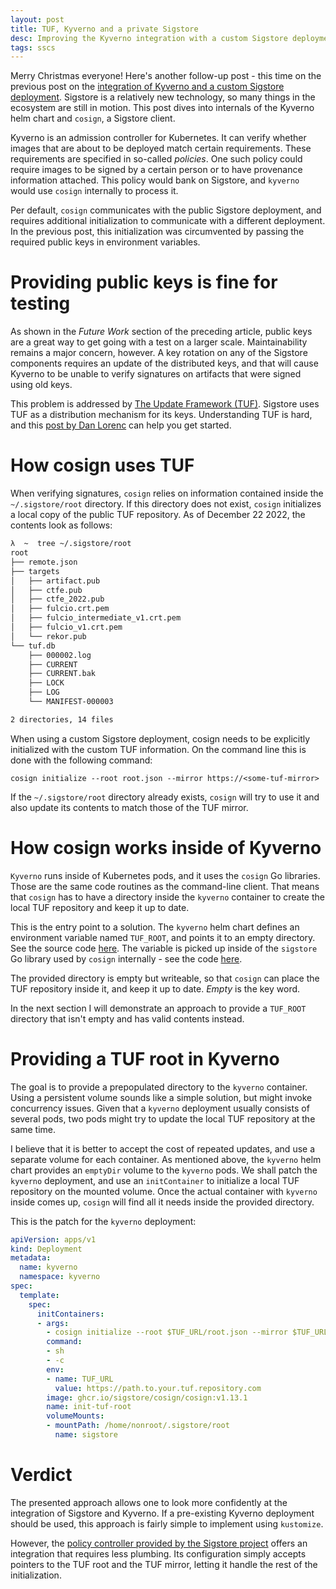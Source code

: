 ```yaml
---
layout: post
title: TUF, Kyverno and a private Sigstore
desc: Improving the Kyverno integration with a custom Sigstore deployment
tags: sscs
---
```


Merry Christmas everyone! Here's another follow-up post - this time on the previous post on the [integration of Kyverno and a custom Sigstore deployment](/integrating-kyverno-with-a-private-sigstore-deployment.html).
Sigstore is a relatively new technology, so many things in the ecosystem are still in motion.
This post dives into internals of the Kyverno helm chart and `cosign`, a Sigstore client.

Kyverno is an admission controller for Kubernetes.
It can verify whether images that are about to be deployed match certain requirements.
These requirements are specified in so-called *policies*.
One such policy could require images to be signed by a certain person or to have provenance information attached.
This policy would bank on Sigstore, and `kyverno` would use `cosign` internally to process it.

Per default, `cosign` communicates with the public Sigstore deployment, and requires additional initialization to communicate with a different deployment.
In the previous post, this initialization was circumvented by passing the required public keys in environment variables.

# Providing public keys is fine for testing
As shown in the *Future Work* section of the preceding article, public keys are a great way to get going with a test on a larger scale.
Maintainability remains a major concern, however.
A key rotation on any of the Sigstore components requires an update of the distributed keys, and that will cause Kyverno to be unable to verify signatures on artifacts that were signed using old keys. 

This problem is addressed by [The Update Framework (TUF)](https://theupdateframework.io/).
Sigstore uses TUF as a distribution mechanism for its keys.
Understanding TUF is hard, and this [post by Dan Lorenc](https://blog.sigstore.dev/the-update-framework-and-you-2f5cbaa964d5) can help you get started.

# How cosign uses TUF
When verifying signatures, `cosign` relies on information contained inside the `~/.sigstore/root` directory.
If this directory does not exist, `cosign` initializes a local copy of the public TUF repository.
As of December 22 2022, the contents look as follows:

```bash
λ  ~  tree ~/.sigstore/root
root
├── remote.json
├── targets
│   ├── artifact.pub
│   ├── ctfe.pub
│   ├── ctfe_2022.pub
│   ├── fulcio.crt.pem
│   ├── fulcio_intermediate_v1.crt.pem
│   ├── fulcio_v1.crt.pem
│   └── rekor.pub
└── tuf.db
    ├── 000002.log
    ├── CURRENT
    ├── CURRENT.bak
    ├── LOCK
    ├── LOG
    └── MANIFEST-000003

2 directories, 14 files
```

When using a custom Sigstore deployment, cosign needs to be explicitly initialized with the custom TUF information.
On the command line this is done with the following command:
```
cosign initialize --root root.json --mirror https://<some-tuf-mirror>
```

If the `~/.sigstore/root` directory already exists, `cosign` will try to use it and also update its contents to match those of the TUF mirror.

# How cosign works inside of Kyverno
`Kyverno` runs inside of Kubernetes pods, and it uses the `cosign` Go libraries. Those are the same code routines as the command-line client.
That means that `cosign` has to have a directory inside the `kyverno` container to create the local TUF repository and keep it up to date.

This is the entry point to a solution.
The `kyverno` helm chart defines an environment variable named `TUF_ROOT`, and points it to an empty directory. See the source code [here](https://github.com/kyverno/kyverno/blob/main/charts/kyverno/templates/deployment.yaml#L152).
The variable is picked up inside of the `sigstore` Go library used by `cosign` internally - see the code [here](https://github.com/sigstore/sigstore/blob/abdf5cf3faa5f93af333376aaccba4e96ee7a242/pkg/tuf/client.go#L49).

The provided directory is empty but writeable, so that `cosign` can place the TUF repository inside it, and keep it up to date. *Empty* is the key word.

In the next section I will demonstrate an approach to provide a `TUF_ROOT` directory that isn't empty and has valid contents instead.

# Providing a TUF root in Kyverno
The goal is to provide a prepopulated directory to the `kyverno` container.
Using a persistent volume sounds like a simple solution, but might invoke concurrency issues.
Given that a `kyverno` deployment usually consists of several pods, two pods might try to update the local TUF repository at the same time.

I believe that it is better to accept the cost of repeated updates, and use a separate volume for each container.
As mentioned above, the `kyverno` helm chart provides an `emptyDir` volume to the `kyverno` pods.
We shall patch the `kyverno` deployment, and use an `initContainer` to initialize a local TUF repository on the mounted volume.
Once the actual container with `kyverno` inside comes up, `cosign` will find all it needs inside the provided directory.

This is the patch for the `kyverno` deployment:
```yaml
apiVersion: apps/v1
kind: Deployment
metadata:
  name: kyverno
  namespace: kyverno
spec:
  template:
    spec:
      initContainers:
      - args:
        - cosign initialize --root $TUF_URL/root.json --mirror $TUF_URL
        command:
        - sh
        - -c
        env:
        - name: TUF_URL
          value: https://path.to.your.tuf.repository.com
        image: ghcr.io/sigstore/cosign/cosign:v1.13.1
        name: init-tuf-root
        volumeMounts:
        - mountPath: /home/nonroot/.sigstore/root
          name: sigstore
```

# Verdict
The presented approach allows one to look more confidently at the integration of Sigstore and Kyverno.
If a pre-existing Kyverno deployment should be used, this approach is fairly simple to implement using `kustomize`.

However, the [policy controller provided by the Sigstore project](https://docs.sigstore.dev/policy-controller/installation) offers an integration that requires less plumbing.
Its configuration simply accepts pointers to the TUF root and the TUF mirror, letting it handle the rest of the initialization.